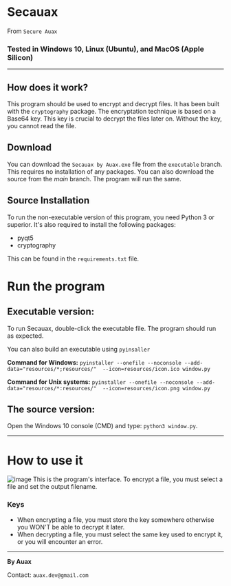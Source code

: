 # Secauax
From `Secure Auax`

### Tested in Windows 10, Linux (Ubuntu), and MacOS (Apple Silicon)
---
## How does it work?
This program should be used to encrypt and decrypt files.
It has been built with the `cryptography` package. The encryptation technique is based on a Base64 key. This key is crucial to decrypt the files later on. 
Without the key, you cannot read the file.

## Download
You can download the `Secauax by Auax.exe` file from the `executable` branch. This requires no installation of any packages.
You can also download the source from the *main* branch.
The program will run the same.

## Source Installation
To run the non-executable version of this program, you need Python 3 
or superior. It's also required to install the following packages:
* pyqt5
* cryptography

This can be found in the `requirements.txt` file.

# Run the program
## Executable version:
To run Secauax, double-click the executable file. The program should run as expected.

You can also build an executable using `pyinsaller`


**Command for Windows:** ``pyinstaller --onefile --noconsole --add-data="resources/*;resources/"  --icon=resources/icon.ico window.py``

**Command for Unix systems:** ``pyinstaller --onefile --noconsole --add-data="resources/*:resources/"  --icon=resources/icon.png window.py``
## The source version:
Open the Windows 10 console (CMD) and type: `python3 window.py`.

---
# How to use it
![image](https://user-images.githubusercontent.com/16353807/130338599-a9127563-38ec-4690-bc09-a73cb78c4e2c.png)
This is the program's interface. To encrypt a file, you must select a file and set the output filename.

### Keys
* When encrypting a file, you must store the key somewhere otherwise you WON'T be able to decrypt it later.
* When decrypting a file, you must select the same key used to encrypt it, or you will encounter an error. 

---
**By Auax**

Contact: `auax.dev@gmail.com`
